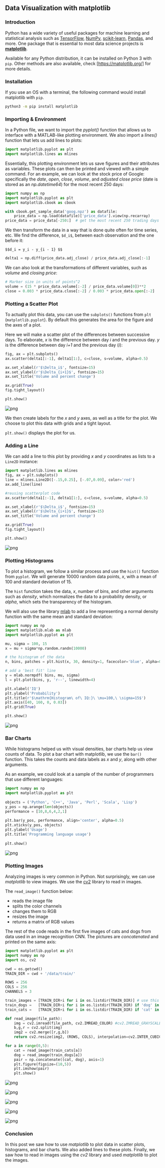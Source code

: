 
## Data Visualization with matplotlib

### Introduction
Python has a wide variety of useful packages for machine learning and statistical analysis such as <a rel="nofollow" target="_blank" href="https://www.tensorflow.org/">TensorFlow</a>, <a rel="nofollow" target="_blank" href="http://www.numpy.org/">NumPy</a>,  <a rel="nofollow" target="_blank" href="http://scikit-learn.org/stable/">scikit-learn</a>, <a rel="nofollow" target="_blank" href="https://pandas.pydata.org/">Pandas</a>, and more. One package that is essential to most data science projects is <a rel="nofollow" target="_blank" href="https://matplotlib.org/">**matplotlib**</a>.

Available for any Python distribution, it can be installed on Python 3 with `pip`. Other methods are also available, check [https://matplotlib.org/] for more details.

### Installation
If you use an OS with a terminal, the following command would install matplotlib with `pip`.

```sh
python3 -m pip install matplotlib
```

### Importing & Environment
In a Python file, we want to import the *pyplot()* function that allows us to interface with a MATLAB-like plotting environment. We also import a *lines()* function that lets us add lines to plots:

```python
import matplotlib.pyplot as plt
import matplotlib.lines as mlines
```

Essentially, this plotting environment lets us save figures and their attributes as variables. These plots can then be printed and viewed with a simple command. For an example, we can look at the stock price of Google: specifically the *date*, *open*, *close*, *volume*, and *adjusted close price* (date is stored as an *np.datetime64*) for the most recent 250 days:

```python
import numpy as np
import matplotlib.pyplot as plt
import matplotlib.cbook as cbook

with cbook.get_sample_data('goog.npz') as datafile:
    price_data = np.load(datafile)['price_data'].view(np.recarray)
price_data = price_data[-250:]  # get the most recent 250 trading days
```

We then transform the data in a way that is done quite often for time series, etc. We find the difference, `$d_i$`, between each observation and the one before it:

`$$d_i = y_i - y_{i - 1} $$`

```python
delta1 = np.diff(price_data.adj_close) / price_data.adj_close[:-1]
```

We can also look at the transformations of different variables, such as *volume* and *closing price*:

```python
# Marker size in units of points^2
volume = (15 * price_data.volume[:-2] / price_data.volume[0])**2
close = 0.003 * price_data.close[:-2] / 0.003 * price_data.open[:-2]
```

### Plotting a Scatter Plot
To actually plot this data, you can use the `subplots()` functions from `plt` (`matplotlib.pyplot`). By default this generates the area for the figure and the axes of a plot.

Here we will make a scatter plot of the differences between successive days. To elaborate, *x* is the difference between day *i* and the previous day. *y* is the difference between day *i+1* and the previous day (*i*):

```python
fig, ax = plt.subplots()
ax.scatter(delta1[:-1], delta1[1:], c=close, s=volume, alpha=0.5)

ax.set_xlabel(r'$\Delta_i$', fontsize=15)
ax.set_ylabel(r'$\Delta_{i+1}$', fontsize=15)
ax.set_title('Volume and percent change')

ax.grid(True)
fig.tight_layout()

plt.show()
```

![png](output_17_0.png)

We then create labels for the *x* and *y* axes, as well as a title for the plot. We choose to plot this data with grids and a tight layout.

 `plt.show()` displays the plot for us.

### Adding a Line

We can add a line to this plot by providing *x* and *y* coordinates as lists to a `Line2D` instance:


```python
import matplotlib.lines as mlines
fig, ax = plt.subplots()
line = mlines.Line2D([-.15,0.25], [-.07,0.09], color='red')
ax.add_line(line)

#reusing scatterplot code
ax.scatter(delta1[:-1], delta1[1:], c=close, s=volume, alpha=0.5)

ax.set_xlabel(r'$\Delta_i$', fontsize=15)
ax.set_ylabel(r'$\Delta_{i+1}$', fontsize=15)
ax.set_title('Volume and percent change')

ax.grid(True)
fig.tight_layout()

plt.show()
```


![png](output_21_0.png)


### Plotting Histograms

To plot a histogram, we follow a similar process and use the `hist()` function from `pyplot`. We will generate 10000 random data points, *x*, with a mean of 100 and standard deviation of 15.

The `hist` function takes the data, *x*, number of bins, and other arguments such as *density*, which normalizes the data to a probability density, or *alpha*, which sets the transparency of the histogram.

We will also use the library <a rel="nofollow" target="_blank" href="https://pypi.org/project/mlab/">mlab</a> to add a line representing a normal density function with the same mean and standard deviation:


```python
import numpy as np
import matplotlib.mlab as mlab
import matplotlib.pyplot as plt

mu, sigma = 100, 15
x = mu + sigma*np.random.randn(10000)

# the histogram of the data
n, bins, patches = plt.hist(x, 30, density=1, facecolor='blue', alpha=0.75)

# add a 'best fit' line
y = mlab.normpdf( bins, mu, sigma)
l = plt.plot(bins, y, 'r--', linewidth=4)

plt.xlabel('IQ')
plt.ylabel('Probability')
plt.title(r'$\mathrm{Histogram\ of\ IQ:}\ \mu=100,\ \sigma=15$')
plt.axis([40, 160, 0, 0.03])
plt.grid(True)

plt.show()
```


![png](output_24_0.png)


### Bar Charts

While histograms helped us with visual densities, bar charts help us view counts of data. To plot a bar chart with matplotlib, we use the `bar()` function. This takes the counts and data labels as *x* and *y*, along with other arguments.

As an example, we could look at a sample of the number of programmers that use different languages:


```python
import numpy as np
import matplotlib.pyplot as plt
 
objects = ('Python', 'C++', 'Java', 'Perl', 'Scala', 'Lisp')
y_pos = np.arange(len(objects))
performance = [10,8,6,4,2,1]
 
plt.bar(y_pos, performance, align='center', alpha=0.5)
plt.xticks(y_pos, objects)
plt.ylabel('Usage')
plt.title('Programming language usage')
 
plt.show()
```


![png](output_27_0.png)


### Plotting Images

Analyzing images is very common in Python. Not surprisingly, we can use *matplotlib* to view images. We use the <a rel="nofollow" trarget="_blank" href="https://pypi.org/project/opencv-python/">cv2</a> library to read in images. 

The `read_image()` function below:
- reads the image file
- splits the color channels 
- changes them to RGB
- resizes the image
- returns a matrix of RGB values

The rest of the code reads in the first five images of cats and dogs from data used in an image recognition CNN. The pictures are *concatenated* and printed on the same axis:


```python
import matplotlib.pyplot as plt
import numpy as np
import os, cv2

cwd = os.getcwd()
TRAIN_DIR = cwd + '/data/train/'

ROWS = 256
COLS = 256
CHANNELS = 3

train_images = [TRAIN_DIR+i for i in os.listdir(TRAIN_DIR)] # use this for full dataset
train_dogs =   [TRAIN_DIR+i for i in os.listdir(TRAIN_DIR) if 'dog' in i]
train_cats =   [TRAIN_DIR+i for i in os.listdir(TRAIN_DIR) if 'cat' in i]

def read_image(file_path):
    img = cv2.imread(file_path, cv2.IMREAD_COLOR) #cv2.IMREAD_GRAYSCALE
    b,g,r = cv2.split(img)
    img2 = cv2.merge([r,g,b])
    return cv2.resize(img2, (ROWS, COLS), interpolation=cv2.INTER_CUBIC)

for a in range(0,5):
    cat = read_image(train_cats[a])
    dog = read_image(train_dogs[a])
    pair = np.concatenate((cat, dog), axis=1)
    plt.figure(figsize=(10,5))
    plt.imshow(pair)
    plt.show()

```


![png](output_30_0.png)



![png](output_30_1.png)



![png](output_30_2.png)



![png](output_30_3.png)



![png](output_30_4.png)


### Conclusion

In this post we saw how to use *matplotlib* to plot data in scatter plots, histograms, and bar charts. We also added lines to these plots. Finally, we saw how to read in images using the *cv2* library and used *matplotlib* to plot the images.